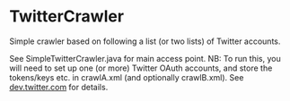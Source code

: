 TwitterCrawler
==============

Simple crawler based on following a list (or two lists) of Twitter accounts.

See SimpleTwitterCrawler.java for main access point. 
NB: To run this, you will need to set up one (or more) Twitter OAuth accounts, and store the tokens/keys etc. in crawlA.xml (and optionally crawlB.xml). See [dev.twitter.com](https://dev.twitter.com/docs/auth/tokens-devtwittercom) for details.
